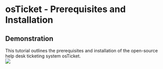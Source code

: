 <p align="center">
</p>

<h1>osTicket - Prerequisites and Installation</h1>

<h2>Demonstration</h2>
This tutorial outlines the prerequisites and installation of the open-source help desk ticketing system osTicket.<br />

<img src="https://i.imgur.com/W5XOv7H.jpg">



